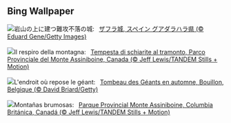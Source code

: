 ## Bing Wallpaper
![](https://www.bing.com/th?id=OHR.ZafraCastle_JA-JP6761146829_UHD.jpg&w=1000)岩山の上に建つ難攻不落の城:&nbsp;&ensp;[ザフラ城, スペイン グアダラハラ県 (© Eduard Gene/Getty Images)](https://www.bing.com/th?id=OHR.ZafraCastle_JA-JP6761146829_UHD.jpg)
<br><br/>
![](https://www.bing.com/th?id=OHR.AssiniboineTS_IT-IT8882599718_UHD.jpg&w=1000)Il respiro della montagna:&nbsp;&ensp;[Tempesta di schiarite al tramonto, Parco Provinciale del Monte Assiniboine, Canada (© Jeff Lewis/TANDEM Stills + Motion)](https://www.bing.com/th?id=OHR.AssiniboineTS_IT-IT8882599718_UHD.jpg)
<br><br/>
![](https://www.bing.com/th?id=OHR.SemoisRiver_FR-FR4323889306_UHD.jpg&w=1000)L'endroit où repose le géant:&nbsp;&ensp;[Tombeau des Géants en automne, Bouillon, Belgique (© David Briard/Getty)](https://www.bing.com/th?id=OHR.SemoisRiver_FR-FR4323889306_UHD.jpg)
<br><br/>
![](https://www.bing.com/th?id=OHR.AssiniboineTS_ES-ES3697439529_UHD.jpg&w=1000)Montañas brumosas:&nbsp;&ensp;[Parque Provincial Monte Assiniboine, Columbia Británica, Canadá (© Jeff Lewis/TANDEM Stills + Motion)](https://www.bing.com/th?id=OHR.AssiniboineTS_ES-ES3697439529_UHD.jpg)
<br><br/>
